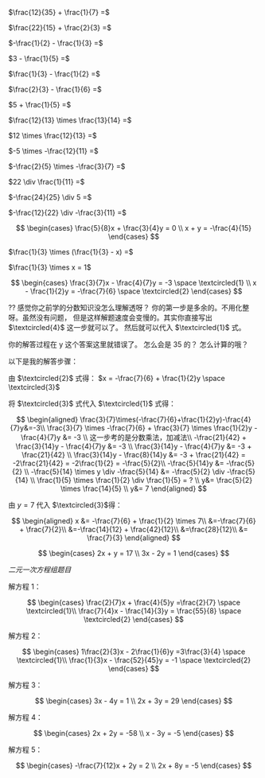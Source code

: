 $\frac{12}{35} + \frac{1}{7} =$

$\frac{22}{15} + \frac{2}{3} =$

$-\frac{1}{2} - \frac{1}{3} =$

$3 - \frac{1}{5} =$

$\frac{1}{3} - \frac{1}{2} =$

$\frac{2}{3} - \frac{1}{6} =$

$5 + \frac{1}{5} =$

$\frac{12}{13} \times \frac{13}{14} =$

$12 \times \frac{12}{13} =$

$-5 \times -\frac{12}{11} =$

$-\frac{2}{5} \times -\frac{3}{7} =$

$22 \div \frac{1}{11} =$

$-\frac{24}{25} \div 5 =$

$-\frac{12}{22} \div -\frac{3}{11} =$

$$
\begin{cases}
    \frac{5}{8}x + \frac{3}{4}y = 0 \\
    x + y = -\frac{4}{15}
\end{cases}
$$

$\frac{1}{3} \times (\frac{1}{3} - x) =$

$\frac{1}{3} \times x = 1$

$$
\begin{cases}
    \frac{3}{7}x - \frac{4}{7}y = -3 \space \textcircled{1} \\
    x - \frac{1}{2}y = -\frac{7}{6} \space \textcircled{2}
\end{cases}
$$

?? 感觉你之前学的分数知识没怎么理解透呀？ 你的第一步是多余的。不用化整呀。虽然没有问题， 但是这样解题速度会变慢的。其实你直接写出 $\textcircled{4}$ 这一步就可以了。 然后就可以代入 $\textcircled{1}$ 式。

你的解答过程在 y 这个答案这里就错误了。 怎么会是 35 的？ 怎么计算的哦？

以下是我的解答步骤：

由 $\textcircled{2}$ 式得： $x = -\frac{7}{6} + \frac{1}{2}y \space \textcircled{3}$

将 $\textcircled{3}$ 式代入 $\textcircled{1}$ 式得：

$$
    \begin{aligned}
      \frac{3}{7}\times(-\frac{7}{6}+\frac{1}{2}y)-\frac{4}{7}y&=-3\\
      \frac{3}{7} \times -\frac{7}{6} + \frac{3}{7} \times \frac{1}{2}y - \frac{4}{7}y &= -3 \\
      这一步考的是分数乘法，加减法\\
      -\frac{21}{42} + \frac{3}{14}y - \frac{4}{7}y &= -3 \\
      \frac{3}{14}y - \frac{4}{7}y &= -3 + \frac{21}{42} \\
      \frac{3}{14}y - \frac{8}{14}y &= -3 + \frac{21}{42} = -2\frac{21}{42} = -2\frac{1}{2} = -\frac{5}{2}\\
      -\frac{5}{14}y &= -\frac{5}{2} \\
      -\frac{5}{14} \times y \div -\frac{5}{14} &= -\frac{5}{2} \div -\frac{5}{14} \\
      \frac{1}{5} \times \frac{1}{2} \div \frac{1}{5} = ? \\
      y&= \frac{5}{2} \times \frac{14}{5} \\
      y&= 7
    \end{aligned}
$$

由 $y = 7$ 代入 $\textcircled{3}$得：

$$
    \begin{aligned}
        x &= -\frac{7}{6} + \frac{1}{2} \times 7\\
        &=-\frac{7}{6} + \frac{7}{2}\\
        &=-\frac{14}{12} + \frac{42}{12}\\
        &=\frac{28}{12}\\
        &= \frac{7}{3}
    \end{aligned}
$$

$$
\begin{cases}
    2x + y = 17 \\
    3x - 2y = 1
\end{cases}
$$

_二元一次方程组题目_

解方程 1：

$$
\begin{cases}
    \frac{2}{7}x + \frac{4}{5}y =\frac{2}{7} \space \textcircled{1}\\
    \frac{7}{4}x - \frac{14}{3}y = \frac{55}{8} \space \textcircled{2}
\end{cases}
$$

解方程 2：

$$
\begin{cases}
    1\frac{2}{3}x - 2\frac{1}{6}y =3\frac{3}{4} \space \textcircled{1}\\
    \frac{1}{3}x - \frac{52}{45}y = -1 \space \textcircled{2}
\end{cases}
$$

解方程 3：

$$
\begin{cases}
    3x - 4y = 1 \\
    2x + 3y = 29
\end{cases}
$$

解方程 4：

$$
\begin{cases}
    2x + 2y = -58 \\
    x - 3y = -5
\end{cases}
$$

解方程 5：

$$
\begin{cases}
    -\frac{7}{12}x + 2y = 2 \\
    2x + 8y = -5
\end{cases}
$$
